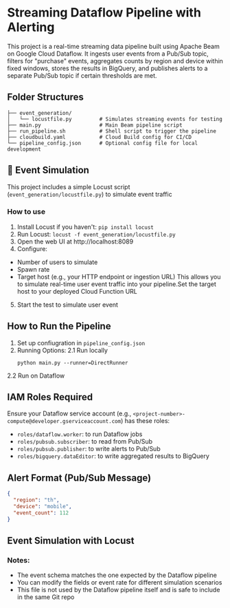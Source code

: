 # Streaming Dataflow Pipeline with Alerting
This project is a real-time streaming data pipeline built using Apache Beam on Google Cloud Dataflow. It ingests user events from a Pub/Sub topic, filters for "purchase" events, aggregates counts by region and device within fixed windows, stores the results in BigQuery, and publishes alerts to a separate Pub/Sub topic if certain thresholds are met.

## Folder Structures
```
├── event_generation/
│   └── locustfile.py         # Simulates streaming events for testing
├── main.py                   # Main Beam pipeline script
├── run_pipeline.sh           # Shell script to trigger the pipeline
├── cloudbuild.yaml           # Cloud Build config for CI/CD
└── pipeline_config.json      # Optional config file for local development
```

## 🧪 Event Simulation
This project includes a simple Locust script (`event_generation/locustfile.py`) to simulate event traffic
### How to use
1. Install Locust if you haven't: `pip install locust`
2. Run Locust: `locust -f event_generation/locustfile.py`
3. Open the web UI at http://localhost:8089
4. Configure:
- Number of users to simulate
- Spawn rate
- Target host (e.g., your HTTP endpoint or ingestion URL)
This allows you to simulate real-time user event traffic into your pipeline.Set the target host to your deployed Cloud Function URL 
5. Start the test to simulate user event

## How to Run the Pipeline
1. Set up confiugration in `pipeline_config.json`
2. Running Options:
  2.1 Run locally
      ```
      python main.py --runner=DirectRunner
      ```
  2.2 Run on Dataflow


## IAM Roles Required
Ensure your Dataflow service account (e.g., `<project-number>-compute@developer.gserviceaccount.com`) has these roles:
- `roles/dataflow.worker`: to run Dataflow jobs
- `roles/pubsub.subscriber`: to read from Pub/Sub
- `roles/pubsub.publisher`: to write alerts to Pub/Sub
- `roles/bigquery.dataEditor`: to write aggregated results to BigQuery

## Alert Format (Pub/Sub Message)
```json
{
  "region": "th",
  "device": "mobile",
  "event_count": 112
}
```
## Event Simulation with Locust




### Notes:
- The event schema matches the one expected by the Dataflow pipeline
- You can modify the fields or event rate for different simulation scenarios
- This file is not used by the Dataflow pipeline itself and is safe to include in the same Git repo

